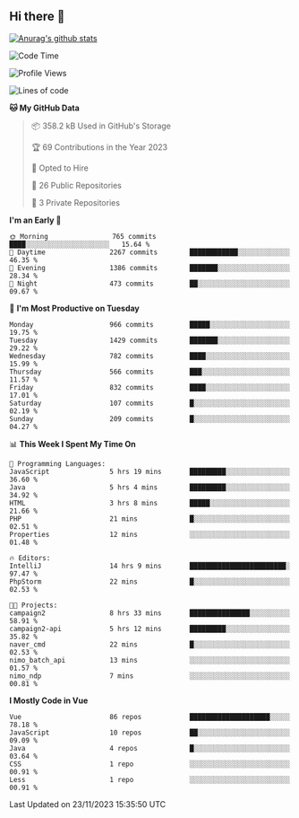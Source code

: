 ## Hi there 👋

[![Anurag's github stats](https://github-readme-stats.vercel.app/api?username=Songwonseok)](https://github.com/anuraghazra/github-readme-stats)



<!--START_SECTION:waka-->
![Code Time](http://img.shields.io/badge/Code%20Time-2%2C565%20hrs%203%20mins-blue)

![Profile Views](http://img.shields.io/badge/Profile%20Views-0-blue)

![Lines of code](https://img.shields.io/badge/From%20Hello%20World%20I%27ve%20Written-34.8%20million%20lines%20of%20code-blue)

**🐱 My GitHub Data** 

> 📦 358.2 kB Used in GitHub's Storage 
 > 
> 🏆 69 Contributions in the Year 2023
 > 
> 💼 Opted to Hire
 > 
> 📜 26 Public Repositories 
 > 
> 🔑 3 Private Repositories 
 > 
**I'm an Early 🐤** 

```text
🌞 Morning                765 commits         ████░░░░░░░░░░░░░░░░░░░░░   15.64 % 
🌆 Daytime                2267 commits        ████████████░░░░░░░░░░░░░   46.35 % 
🌃 Evening                1386 commits        ███████░░░░░░░░░░░░░░░░░░   28.34 % 
🌙 Night                  473 commits         ██░░░░░░░░░░░░░░░░░░░░░░░   09.67 % 
```
📅 **I'm Most Productive on Tuesday** 

```text
Monday                   966 commits         █████░░░░░░░░░░░░░░░░░░░░   19.75 % 
Tuesday                  1429 commits        ███████░░░░░░░░░░░░░░░░░░   29.22 % 
Wednesday                782 commits         ████░░░░░░░░░░░░░░░░░░░░░   15.99 % 
Thursday                 566 commits         ███░░░░░░░░░░░░░░░░░░░░░░   11.57 % 
Friday                   832 commits         ████░░░░░░░░░░░░░░░░░░░░░   17.01 % 
Saturday                 107 commits         █░░░░░░░░░░░░░░░░░░░░░░░░   02.19 % 
Sunday                   209 commits         █░░░░░░░░░░░░░░░░░░░░░░░░   04.27 % 
```


📊 **This Week I Spent My Time On** 

```text
💬 Programming Languages: 
JavaScript               5 hrs 19 mins       █████████░░░░░░░░░░░░░░░░   36.60 % 
Java                     5 hrs 4 mins        █████████░░░░░░░░░░░░░░░░   34.92 % 
HTML                     3 hrs 8 mins        █████░░░░░░░░░░░░░░░░░░░░   21.66 % 
PHP                      21 mins             █░░░░░░░░░░░░░░░░░░░░░░░░   02.51 % 
Properties               12 mins             ░░░░░░░░░░░░░░░░░░░░░░░░░   01.48 % 

🔥 Editors: 
IntelliJ                 14 hrs 9 mins       ████████████████████████░   97.47 % 
PhpStorm                 22 mins             █░░░░░░░░░░░░░░░░░░░░░░░░   02.53 % 

🐱‍💻 Projects: 
campaign2                8 hrs 33 mins       ███████████████░░░░░░░░░░   58.91 % 
campaign2-api            5 hrs 12 mins       █████████░░░░░░░░░░░░░░░░   35.82 % 
naver_cmd                22 mins             █░░░░░░░░░░░░░░░░░░░░░░░░   02.53 % 
nimo_batch_api           13 mins             ░░░░░░░░░░░░░░░░░░░░░░░░░   01.57 % 
nimo_ndp                 7 mins              ░░░░░░░░░░░░░░░░░░░░░░░░░   00.81 % 
```

**I Mostly Code in Vue** 

```text
Vue                      86 repos            ████████████████████░░░░░   78.18 % 
JavaScript               10 repos            ██░░░░░░░░░░░░░░░░░░░░░░░   09.09 % 
Java                     4 repos             █░░░░░░░░░░░░░░░░░░░░░░░░   03.64 % 
CSS                      1 repo              ░░░░░░░░░░░░░░░░░░░░░░░░░   00.91 % 
Less                     1 repo              ░░░░░░░░░░░░░░░░░░░░░░░░░   00.91 % 
```




 Last Updated on 23/11/2023 15:35:50 UTC
<!--END_SECTION:waka-->
